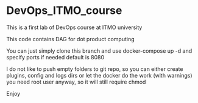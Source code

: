 # DevOps_ITMO_course

This is a first lab of DevOps course at ITMO university

This code contains DAG for dot product computing

You can just simply clone this branch and use docker-compose up -d and specify ports if needed default is 8080

I do not like to push empty folders to git repo, so you can either create plugins, config and logs dirs or let the docker do the work (with warnings) you need root user anyway, so it will still require chmod

Enjoy
